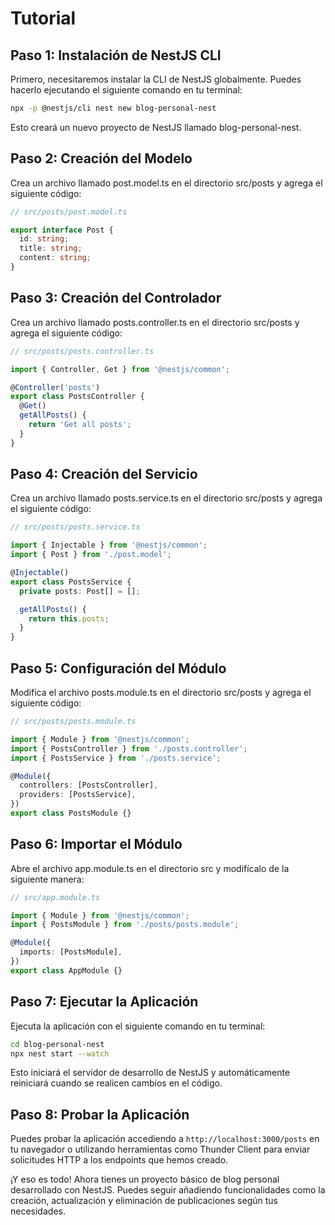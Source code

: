 # Tutorial

## Paso 1: Instalación de NestJS CLI

Primero, necesitaremos instalar la CLI de NestJS globalmente. Puedes hacerlo ejecutando el siguiente comando en tu terminal:

``` bash
npx -p @nestjs/cli nest new blog-personal-nest
```
Esto creará un nuevo proyecto de NestJS llamado blog-personal-nest.

## Paso 2: Creación del Modelo

Crea un archivo llamado post.model.ts en el directorio src/posts y agrega el siguiente código:

```typescript
// src/posts/post.model.ts

export interface Post {
  id: string;
  title: string;
  content: string;
}
```
## Paso 3: Creación del Controlador

Crea un archivo llamado posts.controller.ts en el directorio src/posts y agrega el siguiente código:

``` typescript
// src/posts/posts.controller.ts

import { Controller, Get } from '@nestjs/common';

@Controller('posts')
export class PostsController {
  @Get()
  getAllPosts() {
    return 'Get all posts';
  }
}
```

## Paso 4: Creación del Servicio

Crea un archivo llamado posts.service.ts en el directorio src/posts y agrega el siguiente código:

``` typescript
// src/posts/posts.service.ts

import { Injectable } from '@nestjs/common';
import { Post } from './post.model';

@Injectable()
export class PostsService {
  private posts: Post[] = [];

  getAllPosts() {
    return this.posts;
  }
}
```

## Paso 5: Configuración del Módulo

Modifica el archivo posts.module.ts en el directorio src/posts y agrega el siguiente código:

``` typescript
// src/posts/posts.module.ts

import { Module } from '@nestjs/common';
import { PostsController } from './posts.controller';
import { PostsService } from './posts.service';

@Module({
  controllers: [PostsController],
  providers: [PostsService],
})
export class PostsModule {}
```

## Paso 6: Importar el Módulo

Abre el archivo app.module.ts en el directorio src y modifícalo de la siguiente manera:

``` typescript
// src/app.module.ts

import { Module } from '@nestjs/common';
import { PostsModule } from './posts/posts.module';

@Module({
  imports: [PostsModule],
})
export class AppModule {}
```

## Paso 7: Ejecutar la Aplicación

Ejecuta la aplicación con el siguiente comando en tu terminal:

``` bash
cd blog-personal-nest
npx nest start --watch
```
Esto iniciará el servidor de desarrollo de NestJS y automáticamente reiniciará cuando se realicen cambios en el código.

## Paso 8: Probar la Aplicación

Puedes probar la aplicación accediendo a `http://localhost:3000/posts` en tu navegador o utilizando herramientas como Thunder Client para enviar solicitudes HTTP a los endpoints que hemos creado.

¡Y eso es todo! Ahora tienes un proyecto básico de blog personal desarrollado con NestJS. Puedes seguir añadiendo funcionalidades como la creación, actualización y eliminación de publicaciones según tus necesidades.